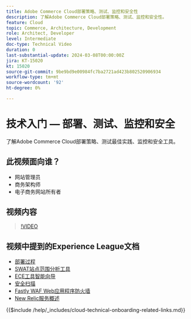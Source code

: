 ```yaml
---
title: Adobe Commerce Cloud部署策略、测试、监控和安全性
description: 了解Adobe Commerce Cloud部署策略、测试、监控和安全性。
feature: Cloud
topic: Commerce, Architecture, Development
role: Architect, Developer
level: Intermediate
doc-type: Technical Video
duration: 0
last-substantial-update: 2024-03-08T00:00:00Z
jira: KT-15020
kt: 15020
source-git-commit: 9be9bd9e00984fc7ba2721ad423b802520906934
workflow-type: tm+mt
source-wordcount: '92'
ht-degree: 0%

---
```


# 技术入门 — 部署、测试、监控和安全

了解Adobe Commerce Cloud部署策略、测试最佳实践、监控和安全工具。

## 此视频面向谁？

- 网站管理员
- 商务架构师
- 电子商务网站所有者

## 视频内容

>[!VIDEO](https://video.tv.adobe.com/v/3427818?learn=on)

## 视频中提到的Experience League文档

- [部署过程](https://experienceleague.adobe.com/docs/commerce-cloud-service/user-guide/develop/deploy/process.html)
- [SWAT站点范围分析工具](https://experienceleague.adobe.com/docs/commerce-operations/tools/site-wide-analysis-tool/intro.html)
- [ECE工具智能向导](https://experienceleague.adobe.com/docs/commerce-cloud-service/user-guide/develop/deploy/smart-wizards.html)
- [安全扫描](https://experienceleague.adobe.com/docs/commerce-admin/systems/security/security-scan.html)
- [Fastly WAF Web应用程序防火墙](https://experienceleague.adobe.com/docs/commerce-cloud-service/user-guide/cdn/fastly-waf-service.html)
- [New Relic服务概述](https://experienceleague.adobe.com/docs/commerce-cloud-service/user-guide/monitor/new-relic/new-relic-service.html)

{{$include /help/_includes/cloud-technical-onboarding-related-links.md}}
